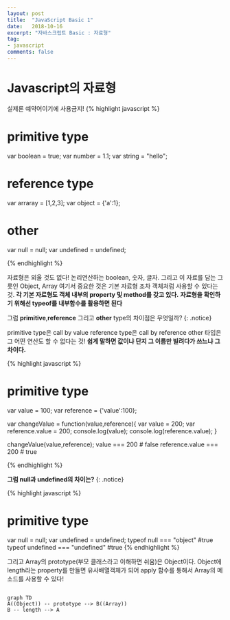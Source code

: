 ```yaml
---
layout: post
title:  "JavaScript Basic 1"
date:   2018-10-16
excerpt: "자바스크립트 Basic : 자료형"
tag:
- javascript 
comments: false
---
```


# Javascript의 자료형

실제론 예약어이기에 사용금지!
{% highlight javascript %}
# primitive type
var boolean = true;
var number = 1.1;
var string = "hello";

# reference type
var arraray = [1,2,3];
var object = {'a':1};

# other
var null = null;
var undefined = undefined;

{% endhighlight %}

자료형은 외울 것도 없다! 논리연산하는 boolean, 숫자, 글자. 그리고 이 자료를 담는 그릇인 Object, Array 
여기서 중요한 것은 기본 자료형 조차 객체처럼 사용할 수 있다는 것.
**각 기본 자료형도 객체 내부의 property 및 method를 갖고 있다.**
**자료형을 확인하기 위해선 typeof를 내부함수를 활용하면 된다**

그럼 **primitive**,**reference** 그리고 **other** type의 차이점은 무엇일까?
{: .notice}

primitive type은 call by value
reference type은 call by reference
other 타입은 그 어떤 연산도 할 수 없다는 것!
**쉽게 말하면 값이냐 단지 그 이름만 빌려다가 쓰느냐 그 차이다.**

{% highlight javascript %}
# primitive type

var value = 100;
var reference = {'value':100};

var changeValue = function(value,reference){
var value = 200;
var reference.value = 200;
console.log(value);
console.log(reference.value);
}

changeValue(value,reference);
value === 200 # false
reference.value === 200 # true

{% endhighlight %}

**그럼 null과 undefined의 차이는?**
{: .notice}

{% highlight javascript %}
# primitive type

var null = null;
var undefined = undefined;
typeof null === "object" #true
typeof undefined === "undefined" #true
{% endhighlight %}


그리고 Array의 prototype(부모 클래스라고 이해하면 쉬움)은 Object이다.
Object에 length라는 property를 만들면 유사배열객체가 되어 apply 함수를 통해서 Array의 메소드를 사용할 수 있다!

```mermaid

graph TD
A((Object)) -- prototype --> B((Array))
B -- length --> A
```
<script>
setTimeout(function() { 
		$(function(){
        var element = document.querySelector(".language-mermaid");

        var insertSvg = function(svgCode, bindFunctions){
            element.innerHTML = svgCode;
        };

        var graphDefinition = element.textContent;
        var graph = mermaid.mermaidAPI.render('graphDiv', graphDefinition, insertSvg);
    });
}, 1500)
</script>

